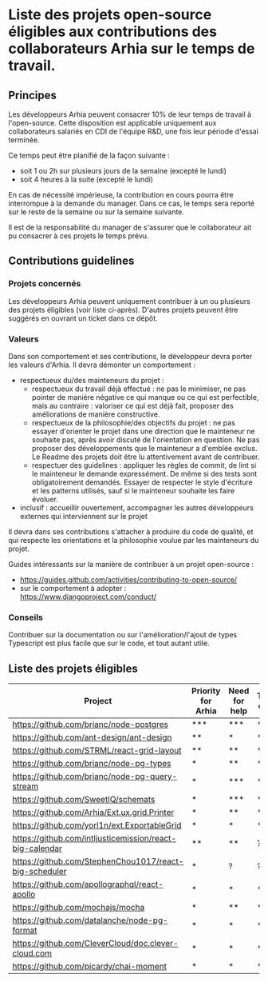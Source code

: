# Liste des projets open-source éligibles aux contributions des collaborateurs Arhia sur le temps de travail.

## Principes

Les développeurs Arhia peuvent consacrer 10% de leur temps de travail à l'open-source.
Cette disposition est applicable uniquement aux collaborateurs salariés en CDI de l'équipe R&D, une fois leur période d'essai terminée.

Ce temps peut être planifié de la façon suivante :
- soit 1 ou 2h sur plusieurs jours de la semaine (excepté le lundi)
- soit 4 heures à la suite (excepté le lundi)

En cas de nécessité impérieuse, la contribution en cours pourra être interrompue à la demande du manager.
Dans ce cas, le temps sera reporté sur le reste de la semaine ou sur la semaine suivante.

Il est de la responsabilité du manager de s'assurer que le collaborateur ait pu consacrer à ces projets le temps prévu.

## Contributions guidelines

### Projets concernés

Les développeurs Arhia peuvent uniquement contribuer à un ou plusieurs des projets éligibles (voir liste ci-après).
D'autres projets peuvent être suggérés en ouvrant un ticket dans ce dépôt.

### Valeurs

Dans son comportement et ses contributions, le développeur devra porter les valeurs d'Arhia.
Il devra démonter un comportement : 
- respectueux du/des mainteneurs du projet :
    - respectueux du travail déjà effectué : ne pas le minimiser, ne pas pointer de manière négative ce qui manque ou ce qui est perfectible, mais au contraire : valoriser ce qui est déjà fait, proposer des améliorations de manière constructive.
    - respectueux de la philosophie/des objectifs du projet : ne pas essayer d'orienter le projet dans une direction que le mainteneur ne souhaite pas, après avoir discuté de l'orientation en question. Ne pas proposer des développements que le mainteneur a d'emblée exclus. Le Readme des projets doit être lu attentivement avant de contribuer.
    - respectuer des guidelines : appliquer les règles de commit, de lint si le mainteneur le demande expressément. De même si des tests sont obligatoirement demandés. Essayer de respecter le style d'écriture et les patterns utilisés, sauf si le mainteneur souhaite les faire évoluer.
- inclusif : accueillir ouvertement, accompagner les autres développeurs externes qui interviennent sur le projet

Il devra dans ses contributions s'attacher à produire du code de qualité, et qui respecte les orientations et la philosophie voulue par les mainteneurs du projet.

Guides intéressants sur la manière de contribuer à un projet open-source :
- https://guides.github.com/activities/contributing-to-open-source/
- sur le comportement à adopter : https://www.djangoproject.com/conduct/

### Conseils

Contribuer sur la documentation ou sur l'amélioration/l'ajout de types Typescript est plus facile que sur le code, et tout autant utile.

## Liste des projets éligibles

| Project | Priority for Arhia | Need for help | Technical difficulty |
| ------------- | ------------- | ------------- | ------------- |
| https://github.com/brianc/node-postgres | *** | *** | *** |
| https://github.com/ant-design/ant-design | ** | * | ** |
| https://github.com/STRML/react-grid-layout | ** | ** | *** |
| https://github.com/brianc/node-pg-types | * | ** | * |
| https://github.com/brianc/node-pg-query-stream | * | *** | ** |
| https://github.com/SweetIQ/schemats | * | *** | * |
| https://github.com/Arhia/Ext.ux.grid.Printer | * | ** | * |
| https://github.com/yorl1n/ext.ExportableGrid | * | * | ** |
| https://github.com/intljusticemission/react-big-calendar | ** | ** | ? |
| https://github.com/StephenChou1017/react-big-scheduler | * | ? | ? |
| https://github.com/apollographql/react-apollo | * | * | *** |
| https://github.com/mochajs/mocha | * | ** | ** |
| https://github.com/datalanche/node-pg-format | * | * | * |
| https://github.com/CleverCloud/doc.clever-cloud.com | * | * | * |
| https://github.com/picardy/chai-moment | * | * | * |




